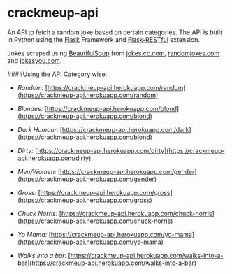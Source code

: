 # crackmeup-api
An API to fetch a random joke based on certain categories. The API is built in Python using the [Flask](http://flask.pocoo.org/) Framework and [Flask-RESTful](http://flask-restful-cn.readthedocs.io/en/0.3.5/index.html) extension.

Jokes scraped using [BeautifulSoup](https://www.crummy.com/software/BeautifulSoup/) from [jokes.cc.com](http://jokes.cc.com), [randomjokes.com](http://randomjokes.com) and [jokesyou.com](http://jokesyou.com). 


####Using the API Category wise: 

  * *Random:* [https://crackmeup-api.herokuapp.com/random](https://crackmeup-api.herokuapp.com/random)

  * *Blondes:* [https://crackmeup-api.herokuapp.com/blond](https://crackmeup-api.herokuapp.com/blond)

  * *Dark Humour:* [https://crackmeup-api.herokuapp.com/dark](https://crackmeup-api.herokuapp.com/blond)

  * *Dirty:* [https://crackmeup-api.herokuapp.com/dirty](https://crackmeup-api.herokuapp.com/dirty)

  * *Men/Women:* [https://crackmeup-api.herokuapp.com/gender](https://crackmeup-api.herokuapp.com/gender)

  * *Gross:* [https://crackmeup-api.herokuapp.com/gross](https://crackmeup-api.herokuapp.com/gross)

  * *Chuck Norris:* [https://crackmeup-api.herokuapp.com/chuck-norris](https://crackmeup-api.herokuapp.com/chuck-norris)
  
  * *Yo Mama:* [https://crackmeup-api.herokuapp.com/yo-mama](https://crackmeup-api.herokuapp.com/yo-mama)

  * *Walks into a bar:* [https://crackmeup-api.herokuapp.com/walks-into-a-bar](https://crackmeup-api.herokuapp.com/walks-into-a-bar)
